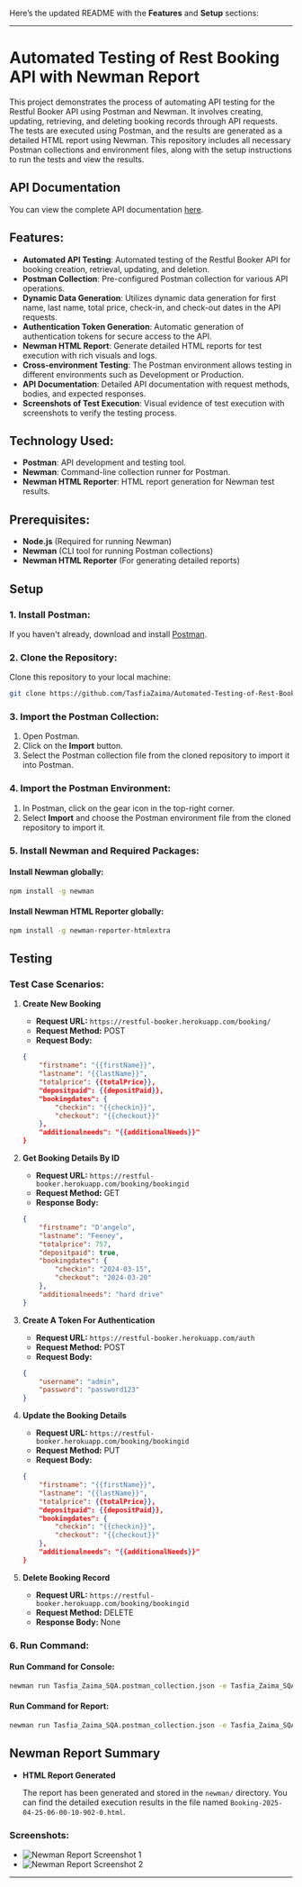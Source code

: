 Here’s the updated README with the **Features** and **Setup** sections:

---

# Automated Testing of Rest Booking API with Newman Report

This project demonstrates the process of automating API testing for the Restful Booker API using Postman and Newman. It involves creating, updating, retrieving, and deleting booking records through API requests. The tests are executed using Postman, and the results are generated as a detailed HTML report using Newman. This repository includes all necessary Postman collections and environment files, along with the setup instructions to run the tests and view the results.

## API Documentation

You can view the complete API documentation [here](https://docs.google.com/document/d/1By2-SYRGB0pn-R45Pk0AHDecpK1oZiTA7nf31Op_r9k/edit?usp=sharing).

## Features:
- **Automated API Testing**: Automated testing of the Restful Booker API for booking creation, retrieval, updating, and deletion.
- **Postman Collection**: Pre-configured Postman collection for various API operations.
- **Dynamic Data Generation**: Utilizes dynamic data generation for first name, last name, total price, check-in, and check-out dates in the API requests.
- **Authentication Token Generation**: Automatic generation of authentication tokens for secure access to the API.
- **Newman HTML Report**: Generate detailed HTML reports for test execution with rich visuals and logs.
- **Cross-environment Testing**: The Postman environment allows testing in different environments such as Development or Production.
- **API Documentation**: Detailed API documentation with request methods, bodies, and expected responses.
- **Screenshots of Test Execution**: Visual evidence of test execution with screenshots to verify the testing process.

## Technology Used:
- **Postman**: API development and testing tool.
- **Newman**: Command-line collection runner for Postman.
- **Newman HTML Reporter**: HTML report generation for Newman test results.

## Prerequisites:
- **Node.js** (Required for running Newman)
- **Newman** (CLI tool for running Postman collections)
- **Newman HTML Reporter** (For generating detailed reports)

## Setup

### 1. Install Postman:
If you haven't already, download and install [Postman](https://www.postman.com/downloads/).

### 2. Clone the Repository:
Clone this repository to your local machine:
```bash
git clone https://github.com/TasfiaZaima/Automated-Testing-of-Rest-Booking-API-with-Newman-Report.git
```

### 3. Import the Postman Collection:
1. Open Postman.
2. Click on the **Import** button.
3. Select the Postman collection file from the cloned repository to import it into Postman.

### 4. Import the Postman Environment:
1. In Postman, click on the gear icon in the top-right corner.
2. Select **Import** and choose the Postman environment file from the cloned repository to import it.

### 5. Install Newman and Required Packages:

#### Install **Newman** globally:
```bash
npm install -g newman
```

#### Install **Newman HTML Reporter** globally:
```bash
npm install -g newman-reporter-htmlextra
```
## Testing

### Test Case Scenarios:

1. **Create New Booking**
   - **Request URL:** `https://restful-booker.herokuapp.com/booking/`
   - **Request Method:** POST
   - **Request Body:**
   ```json
   {
       "firstname": "{{firstName}}",
       "lastname": "{{lastName}}",
       "totalprice": {{totalPrice}},
       "depositpaid": {{depositPaid}},
       "bookingdates": {
           "checkin": "{{checkin}}",
           "checkout": "{{checkout}}"
       },
       "additionalneeds": "{{additionalNeeds}}"
   }
   ```

2. **Get Booking Details By ID**
   - **Request URL:** `https://restful-booker.herokuapp.com/booking/bookingid`
   - **Request Method:** GET
   - **Response Body:**
   ```json
   {
       "firstname": "D'angelo",
       "lastname": "Feeney",
       "totalprice": 757,
       "depositpaid": true,
       "bookingdates": {
           "checkin": "2024-03-15",
           "checkout": "2024-03-20"
       },
       "additionalneeds": "hard drive"
   }
   ```

3. **Create A Token For Authentication**
   - **Request URL:** `https://restful-booker.herokuapp.com/auth`
   - **Request Method:** POST
   - **Request Body:**
   ```json
   {
       "username": "admin",
       "password": "password123"
   }
   ```

4. **Update the Booking Details**
   - **Request URL:** `https://restful-booker.herokuapp.com/booking/bookingid`
   - **Request Method:** PUT
   - **Request Body:**
   ```json
   {
       "firstname": "{{firstName}}",
       "lastname": "{{lastName}}",
       "totalprice": {{totalPrice}},
       "depositpaid": {{depositPaid}},
       "bookingdates": {
           "checkin": "{{checkin}}",
           "checkout": "{{checkout}}"
       },
       "additionalneeds": "{{additionalNeeds}}"
   }
   ```

5. **Delete Booking Record**
   - **Request URL:** `https://restful-booker.herokuapp.com/booking/bookingid`
   - **Request Method:** DELETE
   - **Response Body:** None

### 6. Run Command:

#### Run Command for Console:
```bash
newman run Tasfia_Zaima_SQA.postman_collection.json -e Tasfia_Zaima_SQA.postman_environment.json
```

#### Run Command for Report:
```bash
newman run Tasfia_Zaima_SQA.postman_collection.json -e Tasfia_Zaima_SQA.postman_environment.json -r cli,htmlextra
```

## Newman Report Summary

- **HTML Report Generated**

   The report has been generated and stored in the `newman/` directory. You can find the detailed execution results in the file named `Booking-2025-04-25-06-00-10-902-0.html`.

### Screenshots:

- ![Newman Report Screenshot 1](Newman1.JPG)
- ![Newman Report Screenshot 2](Newman2.JPG)



---

